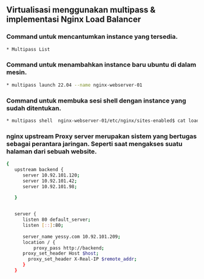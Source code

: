 ## Virtualisasi menggunakan multipass & implementasi Nginx Load Balancer 

### Command untuk mencantumkan instance yang tersedia.
```bash
* Multipass List
```
### Command untuk menambahkan instance baru ubuntu di dalam mesin.
```bash
* multipass launch 22.04 --name nginx-webserver-01
```
### Command untuk membuka sesi shell dengan instance yang sudah ditentukan.
```bash
* multipass shell  nginx-webserver-01/etc/nginx/sites-enabled$ cat load-balancer.conf 
```
### nginx upstream Proxy server merupakan sistem yang bertugas sebagai perantara jaringan. Seperti saat mengakses suatu halaman dari sebuah website.

```bash
{
   upstream backend {
      server 10.92.101.120; 
      server 10.92.101.42;
      server 10.92.101.98;
     
   }


   server {
      listen 80 default_server;
      listen [::]:80; 
      
      server_name yessy.com 10.92.101.209;
      location / {
          proxy_pass http://backend;
	  proxy_set_header Host $host;
        proxy_set_header X-Real-IP $remote_addr;
      }
   }




```
